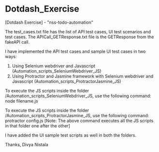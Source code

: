 # Dotdash_Exercise
[Dotdash Exercise] - "nss-todo-automation"

The test_cases.txt file has the list of API test cases, UI test scenarios and test cases.
The APICall_GETResponse.txt file is the GETResponse from the fakeAPI call.

I have implemented the API test cases and sample UI test cases in two ways:
1. Using Selenium webdriver and Javascript (Automation_scripts_SeleniumWebdriver_JS)
2. Using Protractor and Jasmine framework with Selenium webdriver and Javascript (Automation_scripts_ProtractorJasmine_JS)

To execute the JS scripts inside the folder /Automation_scripts_SeleniumWebdriver_JS, use the following command:
node filename.js

To execute the JS scripts inside the folder /Automation_scripts_ProtractorJasmine_JS, use the following command:
protractor config.js
[Note: The above command executes all the JS scripts in that folder one after the other]

I have added the UI sample test scripts as well in both the folders.

Thanks,
Divya Nistala



